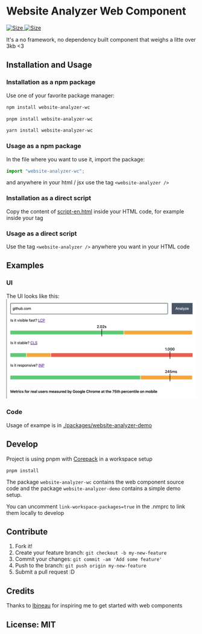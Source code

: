 # Website Analyzer Web Component

<p>
  <a href="https://www.webcomponents.org/element/website-analyzer-wc" targe="_blank">
    <img alt="Size" src="https://img.shields.io/badge/webcomponents.org-published-blue.svg" />
  </a>
  <a href="https://bundlephobia.com/package/website-analyzer-wc" targe="_blank">
    <img alt="Size" src="https://img.shields.io/bundlephobia/minzip/website-analyzer-wc" />
  </a>
</p>

It's a no framework, no dependency built component that weighs a litte over 3kb <3

## Installation and Usage

### Installation as a npm package

Use one of your favorite package manager:

```bash
npm install website-analyzer-wc
```

```bash
pnpm install website-analyzer-wc
```

```bash
yarn install website-analyzer-wc
```

### Usage as a npm package

In the file where you want to use it, import the package:

```javascript
import "website-analyzer-wc";
```

and anywhere in your html / jsx use the tag `<website-analyzer />`

### Installation as a direct script

Copy the content of [script-en.html](./packages/website-analyzer-wc/dist-script/script-en.html) inside your HTML code, for example inside your <head> tag

### Usage as a direct script

Use the tag `<website-analyzer />` anywhere you want in your HTML code

## Examples

### UI

The UI looks like this: ![screenshot of web component](./screenshot.png)

### Code

Usage of exampe is in [./packages/website-analyzer-demo](./packages/website-analyzer-demo)

## Develop

Project is using pnpm with [Corepack](https://pnpm.io/installation#using-corepack) in a workspace setup

```shell
pnpm install
```

The package `website-analyzer-wc` contains the web component source code and the package `website-analyzer-demo` contains a simple demo setup.

You can uncomment `link-workspace-packages=true` in the .nmprc to link them locally to develop

## Contribute

1. Fork it!
2. Create your feature branch: `git checkout -b my-new-feature`
3. Commit your changes: `git commit -am 'Add some feature'`
4. Push to the branch: `git push origin my-new-feature`
5. Submit a pull request :D

## Credits

Thanks to [lbineau](https://github.com/lbineau) for inspiring me to get started with web components

## License: MIT
